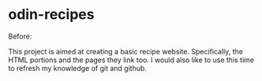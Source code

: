 # odin-recipes
Before:

This project is aimed at creating a basic
recipe website. Specifically, the HTML portions and
the pages they link too. I would also like to use this time to refresh my knowledge of git and github.